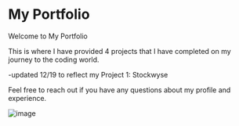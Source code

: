 # My Portfolio

Welcome to My Portfolio

This is where I have provided 4 projects that I have completed on my journey to the coding world.

-updated 12/19 to reflect my Project 1: Stockwyse

Feel free to reach out if you have any questions about my profile and experience.

![image](https://user-images.githubusercontent.com/92769029/146687840-c9851e36-94e6-4f65-930e-5b0b4e059bf7.png)

